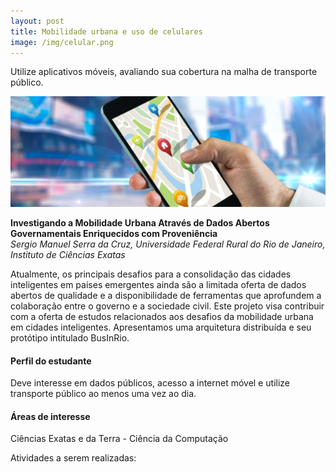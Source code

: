```yaml
---
layout: post
title: Mobilidade urbana e uso de celulares
image: /img/celular.png
---
```


Utilize aplicativos móveis, avaliando sua cobertura na malha de transporte público.

![](/img/urbana.jpg)

**Investigando a Mobilidade Urbana Através de Dados Abertos Governamentais Enriquecidos com Proveniência**  
*Sergio Manuel Serra da Cruz, Universidade Federal Rural do Rio de Janeiro, Instituto de Ciências Exatas*

Atualmente, os principais desafios para a consolidação das cidades inteligentes em países emergentes ainda são a limitada oferta de dados abertos de qualidade e a disponibilidade de ferramentas que aprofundem a colaboração entre o governo e a sociedade civil. Este projeto visa contribuir com a oferta de estudos relacionados aos desafios da mobilidade urbana em cidades inteligentes. Apresentamos uma arquitetura distribuída e seu protótipo intitulado BusInRio.

#### Perfil do estudante
 Deve interesse em dados públicos, acesso a internet móvel  e utilize transporte público ao menos uma vez ao dia.

#### Áreas de interesse
Ciências Exatas e da Terra - Ciência da Computação

Atividades a serem realizadas:
